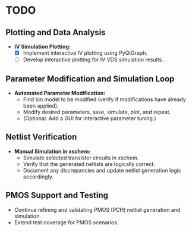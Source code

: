 # TODO

## Plotting and Data Analysis
- **IV Simulation Plotting:**
  - [x] Implement interactive IV plotting using PyQtGraph.
  - [ ] Develop interactive plotting for IV VDS simulation results.

## Parameter Modification and Simulation Loop
- **Automated Parameter Modification:**
  - Find bin model to be modified (verify if modifications have already been applied).
  - Modify desired parameters, save, simulate, plot, and repeat.
  - (Optional: Add a GUI for interactive parameter tuning.)

## Netlist Verification
- **Manual Simulation in xschem:**
  - Simulate selected transistor circuits in xschem.
  - Verify that the generated netlists are logically correct.
  - Document any discrepancies and update netlist generation logic accordingly.

## PMOS Support and Testing
- Continue refining and validating PMOS (PCH) netlist generation and simulation.
- Extend test coverage for PMOS scenarios.
